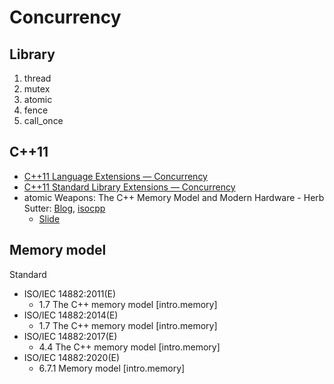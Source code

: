 # Concurrency

## Library
1. thread
1. mutex
1. atomic
1. fence
1. call_once

## C++11
- [C++11 Language Extensions — Concurrency](https://isocpp.org/wiki/faq/cpp11-language-concurrency)
- [C++11 Standard Library Extensions — Concurrency](https://isocpp.org/wiki/faq/cpp11-library-concurrency)
- atomic Weapons: The C++ Memory Model and Modern Hardware - Herb Sutter: [Blog](https://herbsutter.com/2013/02/11/atomic-weapons-the-c-memory-model-and-modern-hardware/), [isocpp](https://isocpp.org/blog/2013/02/atomic-weapons-the-c-memory-model-and-modern-hardware-herb-sutter)
  - [Slide](https://1drv.ms/b/s!Aq0V7yDPsIZOgcI0y2P8R-VifbnTtw)

## Memory model
Standard
- ISO/IEC 14882:2011(E)
  - 1.7 The C++ memory model [intro.memory]
- ISO/IEC 14882:2014(E)
  - 1.7 The C++ memory model [intro.memory]
- ISO/IEC 14882:2017(E)
  - 4.4 The C++ memory model [intro.memory]
- ISO/IEC 14882:2020(E)
  - 6.7.1 Memory model [intro.memory]
